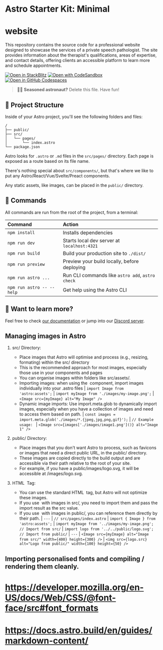 # Astro Starter Kit: Minimal

# website
This repository contains the source code for a professional website designed to showcase the services of a private speech pathologist. The site provides information about the therapist's qualifications, areas of expertise, and contact details, offering clients an accessible platform to learn more and schedule appointments.

[![Open in StackBlitz](https://developer.stackblitz.com/img/open_in_stackblitz.svg)](https://stackblitz.com/github/withastro/astro/tree/latest/examples/minimal)
[![Open with CodeSandbox](https://assets.codesandbox.io/github/button-edit-lime.svg)](https://codesandbox.io/p/sandbox/github/withastro/astro/tree/latest/examples/minimal)
[![Open in GitHub Codespaces](https://github.com/codespaces/badge.svg)](https://codespaces.new/withastro/astro?devcontainer_path=.devcontainer/minimal/devcontainer.json)

> 🧑‍🚀 **Seasoned astronaut?** Delete this file. Have fun!

## 🚀 Project Structure

Inside of your Astro project, you'll see the following folders and files:

```text
/
├── public/
├── src/
│   └── pages/
│       └── index.astro
└── package.json
```

Astro looks for `.astro` or `.md` files in the `src/pages/` directory. Each page is exposed as a route based on its file name.

There's nothing special about `src/components/`, but that's where we like to put any Astro/React/Vue/Svelte/Preact components.

Any static assets, like images, can be placed in the `public/` directory.

## 🧞 Commands

All commands are run from the root of the project, from a terminal:

| Command                   | Action                                           |
| :------------------------ | :----------------------------------------------- |
| `npm install`             | Installs dependencies                            |
| `npm run dev`             | Starts local dev server at `localhost:4321`      |
| `npm run build`           | Build your production site to `./dist/`          |
| `npm run preview`         | Preview your build locally, before deploying     |
| `npm run astro ...`       | Run CLI commands like `astro add`, `astro check` |
| `npm run astro -- --help` | Get help using the Astro CLI                     |

## 👀 Want to learn more?

Feel free to check [our documentation](https://docs.astro.build) or jump into our [Discord server](https://astro.build/chat).

## Managing images in Astro

1. src/ Directory:
    - Place images that Astro will optimise and process (e.g., resizing, formating) within the src/ directory
    - This is the recommended approach for most images, especially those use in your components and pages
    - You can organise images within folders like src/assets/.
    - Importing images: when using the <Image /> component, import images individually into your .astro files
    | `import Image from 'astro:assets';`
    | `import myImage from './images/my-image.png';`
    | `<Image src={myImage} alt="My Image" />`
    - Dynamic image imports: Use import.meta.glob to dynamically import images, especially when you have a collection of images and need to access them based on path.
    | `const images = import.meta.glob('./images/*.{jpeg,jpg,png,gif}');`
    | `// Example usage: `
    | `<Image src={images['./images/image1.png']()} alt="Image 1" />`

2. public/ Directory:
    - Place images that you don't want Astro to process, such as favicons or images that need a direct public URL, in the public/ directory. 
    - These images are copied directly to the build output and are accessible via their path relative to the root of your site. 
    - For example, if you have a public/images/logo.svg, it will be accessible at /images/logo.svg.

2. HTML <img> Tag:
    - You can use the standard HTML <img> tag, but Astro will not optimize these images. 
    - If you use <img> with images in src/, you need to import them and pass the import result as the src value. 
    - If you use <img> with images in public/, you can reference them directly by their path. 
    | `---`
    | `// src/pages/index.astro`
    | `import { Image } from 'astro:assets';`
    | `import myImage from '../images/my-image.png'; // Import from src/`
    | `import logo from '../../public/logo.svg'; // Import from public/`
    | `---`
    | `<Image src={myImage} alt="Image from src/" width={400} height={300} />`
    | `<img src={logo.src} alt="Logo from public/" width={100} height={50} />`

## Importing personalised fonts and compiling / rendering them cleanly.

# https://developer.mozilla.org/en-US/docs/Web/CSS/@font-face/src#font_formats
# https://docs.astro.build/en/guides/markdown-content/